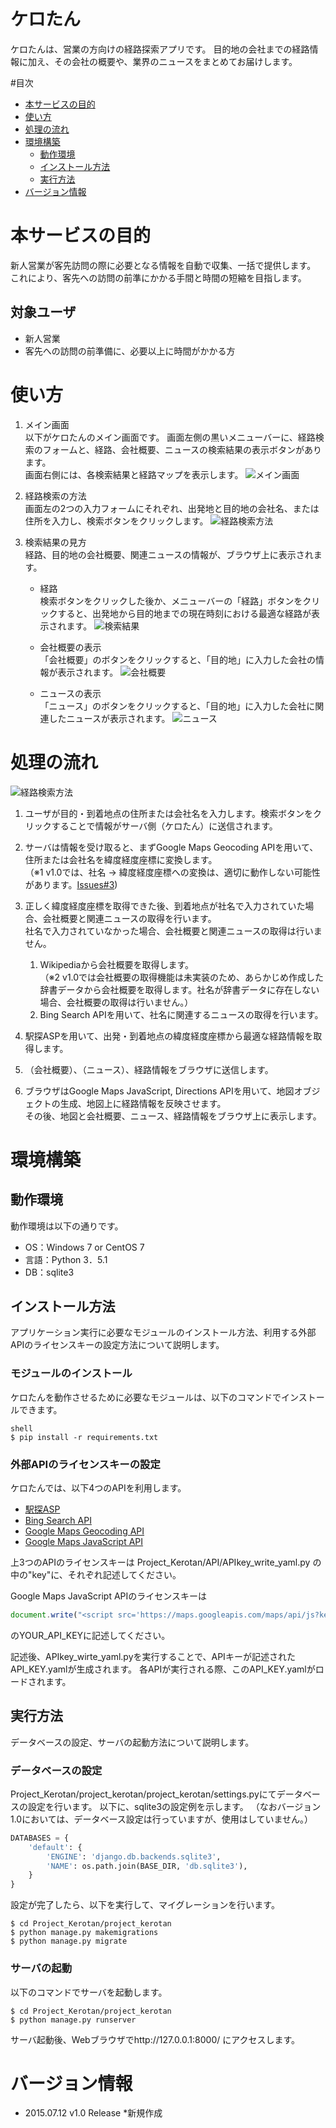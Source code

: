 # ケロたん
ケロたんは、営業の方向けの経路探索アプリです。
目的地の会社までの経路情報に加え、その会社の概要や、業界のニュースをまとめてお届けします。


#目次
- [本サービスの目的](#本サービスの目的)
- [使い方](#使い方)
- [処理の流れ](#処理の流れ)
- [環境構築](#環境構築)
	- [動作環境](#動作環境)
	- [インストール方法](#インストール方法)
	- [実行方法](#実行方法)
- [バージョン情報](#バージョン情報)


# 本サービスの目的
新人営業が客先訪問の際に必要となる情報を自動で収集、一括で提供します。
これにより、客先への訪問の前準にかかる手間と時間の短縮を目指します。

## 対象ユーザ
* 新人営業
* 客先への訪問の前準備に、必要以上に時間がかかる方


# 使い方
1. メイン画面  
以下がケロたんのメイン画面です。
画面左側の黒いメニューバーに、経路検索のフォームと、経路、会社概要、ニュースの検索結果の表示ボタンがあります。  
画面右側には、各検索結果と経路マップを表示します。
![メイン画面](https://raw.githubusercontent.com/wiki/tech-sketch/Project_Kerotan/image/window_top.png)

1. 経路検索の方法  
画面左の2つの入力フォームにそれぞれ、出発地と目的地の会社名、または住所を入力し、検索ボタンをクリックします。
![経路検索方法](https://raw.githubusercontent.com/wiki/tech-sketch/Project_Kerotan/image/window_input_mokutekiti.png)

1. 検索結果の見方  
経路、目的地の会社概要、関連ニュースの情報が、ブラウザ上に表示されます。
	* 経路  
	検索ボタンをクリックした後か、メニューバーの「経路」ボタンをクリックすると、出発地から目的地までの現在時刻における最適な経路が表示されます。
	![検索結果](https://raw.githubusercontent.com/wiki/tech-sketch/Project_Kerotan/image/window_result_keiro.png)

	* 会社概要の表示  
	「会社概要」のボタンをクリックすると、「目的地」に入力した会社の情報が表示されます。
	![会社概要](https://raw.githubusercontent.com/wiki/tech-sketch/Project_Kerotan/image/window_result_gaiyou.png)

	* ニュースの表示  
	「ニュース」のボタンをクリックすると、「目的地」に入力した会社に関連したニュースが表示されます。
	![ニュース](https://raw.githubusercontent.com/wiki/tech-sketch/Project_Kerotan/image/window_result_news.png)

# 処理の流れ
![経路検索方法](https://raw.githubusercontent.com/wiki/tech-sketch/Project_Kerotan/image/flow_of_process.png)
1. ユーザが目的・到着地点の住所または会社名を入力します。検索ボタンをクリックすることで情報がサーバ側（ケロたん）に送信されます。

1. サーバは情報を受け取ると、まずGoogle Maps Geocoding APIを用いて、住所または会社名を緯度経度座標に変換します。  
（※1 v1.0では、社名 → 緯度経度座標への変換は、適切に動作しない可能性があります。[Issues#3](https://github.com/tech-sketch/Project_Kerotan/issues/3))
1. 正しく緯度経度座標を取得できた後、到着地点が社名で入力されていた場合、会社概要と関連ニュースの取得を行います。  
社名で入力されていなかった場合、会社概要と関連ニュースの取得は行いません。
	1. Wikipediaから会社概要を取得します。  
	（※2 v1.0では会社概要の取得機能は未実装のため、あらかじめ作成した辞書データから会社概要を取得します。社名が辞書データに存在しない場合、会社概要の取得は行いません。）
	1. Bing Search APIを用いて、社名に関連するニュースの取得を行います。

1. 駅探ASPを用いて、出発・到着地点の緯度経度座標から最適な経路情報を取得します。

1. （会社概要）、（ニュース）、経路情報をブラウザに送信します。

1. ブラウザはGoogle Maps JavaScript, Directions APIを用いて、地図オブジェクトの生成、地図上に経路情報を反映させます。  
その後、地図と会社概要、ニュース、経路情報をブラウザ上に表示します。

# 環境構築
## 動作環境
動作環境は以下の通りです。
* OS：Windows 7 or CentOS 7
* 言語：Python 3．5.1
* DB：sqlite3


## インストール方法
アプリケーション実行に必要なモジュールのインストール方法、利用する外部APIのライセンスキーの設定方法について説明します。

### モジュールのインストール
ケロたんを動作させるために必要なモジュールは、以下のコマンドでインストールできます。
```
shell
$ pip install -r requirements.txt
```

### 外部APIのライセンスキーの設定
ケロたんでは、以下4つのAPIを利用します。
* [駅探ASP](http://go.ekitan.com/service/index.shtml#as1)
* [Bing Search API](https://datamarket.azure.com/dataset/bing/search)
* [Google Maps Geocoding API](https://developers.google.com/maps/documentation/geocoding/intro?hl=ja)
* [Google Maps JavaScript API](https://developers.google.com/maps/documentation/javascript/?hl=ja)

上3つのAPIのライセンスキーは
Project_Kerotan/API/APIkey_write_yaml.py
の中の"key"に、それぞれ記述してください。

Google Maps JavaScript APIのライセンスキーは
```Project_Kerotan/project_kerotan/static/js/google_map_api.js
document.write("<script src='https://maps.googleapis.com/maps/api/js?key=YOUR_API_KEY'></script>");
```
のYOUR_API_KEYに記述してください。

記述後、APIkey_wirte_yaml.pyを実行することで、APIキーが記述されたAPI_KEY.yamlが生成されます。
各APIが実行される際、このAPI_KEY.yamlがロードされます。

## 実行方法
データベースの設定、サーバの起動方法について説明します。

### データベースの設定
Project_Kerotan/project_kerotan/project_kerotan/settings.pyにてデータベースの設定を行います。
以下に、sqlite3の設定例を示します。
（なおバージョン1.0においては、データベース設定は行っていますが、使用はしていません。）
```python
DATABASES = {
    'default': {
        'ENGINE': 'django.db.backends.sqlite3',
        'NAME': os.path.join(BASE_DIR, 'db.sqlite3'),
    }
}
```
設定が完了したら、以下を実行して、マイグレーションを行います。
```
$ cd Project_Kerotan/project_kerotan
$ python manage.py makemigrations
$ python manage.py migrate
```


### サーバの起動
以下のコマンドでサーバを起動します。
```shell
$ cd Project_Kerotan/project_kerotan
$ python manage.py runserver
```
サーバ起動後、Webブラウザでhttp://127.0.0.1:8000/ にアクセスします。


# バージョン情報
* 2015.07.12 v1.0 Release
	*新規作成 
